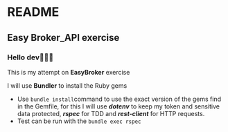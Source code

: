# README 
## Easy Broker_API exercise
### Hello dev🧑🏻‍💻

This is my attempt on **EasyBroker** exercise

I will use **Bundler** to install the Ruby gems

- Use `bundle install`command to use the exact version of the gems find in the Gemfile, for this I will use ***dotenv*** to keep my token and sensitive data protected, ***rspec*** for TDD and ***rest-client*** for HTTP requests.
- Test can be run with the `bundle exec rspec`




